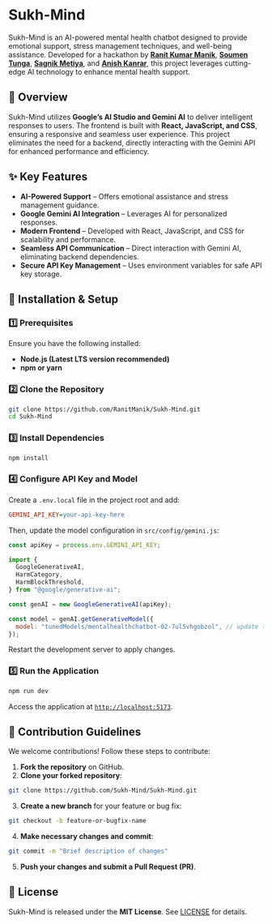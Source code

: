 # Sukh-Mind

Sukh-Mind is an AI-powered mental health chatbot designed to provide emotional support, stress management techniques, and well-being assistance. Developed for a hackathon by [**Ranit Kumar Manik**](https://www.linkedin.com/in/ranit-manik/), [**Soumen Tunga**](https://www.linkedin.com/in/soumen-tunga/), [**Sagnik Metiya**](https://www.linkedin.com/in/sagnikmetiya/), and [**Anish Kanrar**](https://www.linkedin.com/in/anish-kanrar-1b716128a/), this project leverages cutting-edge AI technology to enhance mental health support.

## 🔹 Overview

Sukh-Mind utilizes **Google’s AI Studio and Gemini AI** to deliver intelligent responses to users. The frontend is built with **React, JavaScript, and CSS**, ensuring a responsive and seamless user experience. This project eliminates the need for a backend, directly interacting with the Gemini API for enhanced performance and efficiency.

## ✨ Key Features

- **AI-Powered Support** – Offers emotional assistance and stress management guidance.
- **Google Gemini AI Integration** – Leverages AI for personalized responses.
- **Modern Frontend** – Developed with React, JavaScript, and CSS for scalability and performance.
- **Seamless API Communication** – Direct interaction with Gemini AI, eliminating backend dependencies.
- **Secure API Key Management** – Uses environment variables for safe API key storage.

## 📌 Installation & Setup

### 1️⃣ Prerequisites

Ensure you have the following installed:

- **Node.js (Latest LTS version recommended)**
- **npm or yarn**

### 2️⃣ Clone the Repository

```bash
git clone https://github.com/RanitManik/Sukh-Mind.git
cd Sukh-Mind
```

### 3️⃣ Install Dependencies

```bash
npm install
```

### 4️⃣ Configure API Key and Model

Create a `.env.local` file in the project root and add:

```ini
GEMINI_API_KEY=your-api-key-here
```

Then, update the model configuration in `src/config/gemini.js`:

```javascript
const apiKey = process.env.GEMINI_API_KEY;

import {
  GoogleGenerativeAI,
  HarmCategory,
  HarmBlockThreshold,
} from "@google/generative-ai";

const genAI = new GoogleGenerativeAI(apiKey);

const model = genAI.getGenerativeModel({
  model: "tunedModels/mentalhealthchatbot-02-7ul5vhgobzol", // update this model name
});
```

Restart the development server to apply changes.

### 5️⃣ Run the Application

```bash
npm run dev
```

Access the application at [`http://localhost:5173`](http://localhost:3000).

## 🤝 Contribution Guidelines

We welcome contributions! Follow these steps to contribute:

1. **Fork the repository** on GitHub.
2. **Clone your forked repository**:

```bash
git clone https://github.com/Sukh-Mind/Sukh-Mind.git
```

3. **Create a new branch** for your feature or bug fix:

```bash
git checkout -b feature-or-bugfix-name
```

4. **Make necessary changes and commit**:

```bash
git commit -m "Brief description of changes"
```

5. **Push your changes and submit a Pull Request (PR)**.

## 📜 License

Sukh-Mind is released under the **MIT License**. See [LICENSE](LICENSE) for details.
